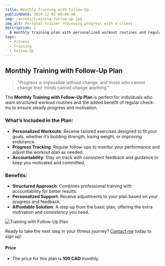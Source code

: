 ```yaml
---
title: Monthly Training with Follow-Up
publishDate: 2024-12-02 00:00:00
img: /assets/training-follow-up.jpg
img_alt: Personal trainer reviewing progress with a client
description: |
  A monthly training plan with personalized workout routines and regular follow-ups to track your progress and and get your goals.
tags:
  - Fitness
  - Training
  - Follow-Up
---
```


## Monthly Training with Follow-Up Plan

> "Progress is impossible without change, and those who cannot change their minds cannot change anything."

The **Monthly Training with Follow-Up Plan** is perfect for individuals who want structured workout routines and the added benefit of regular check-ins to ensure steady progress and motivation.

### What’s Included in the Plan:

- **Personalized Workouts**: Receive tailored exercises designed to fit your goals, whether it’s building strength, losing weight, or improving endurance.
- **Progress Tracking**: Regular follow-ups to monitor your performance and adjust the workout plan as needed.
- **Accountability**: Stay on track with consistent feedback and guidance to keep you motivated and committed.

### Benefits:

- **Structured Approach**: Combines professional training with accountability for better results.
- **Personalized Support**: Receive adjustments to your plan based on your progress and feedback.
- **Affordable Solution**: A step up from the basic plan, offering the extra motivation and consistency you need.

![Training with Follow-Up Plan]( /assets/training-follow-up.jpg )

Ready to take the next step in your fitness journey? [Contact me](https://wa.me/+14163191936) today to sign up!

#### Price

- The price for this plan is **100 CAD** monthly.
